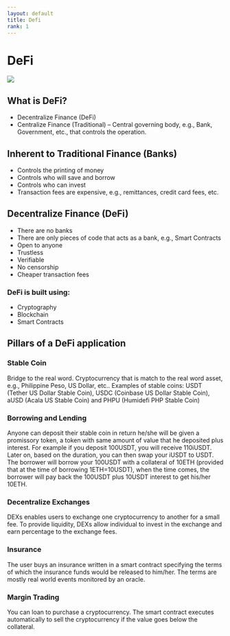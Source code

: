 ```yaml
---
layout: default
title: Defi
rank: 1
---
```


# DeFi

<img src="{{site.baseurl}}/assets/img/defi/defi.png">

## What is DeFi?

* Decentralize Finance (DeFi)
* Centralize Finance (Traditional) – Central governing body, e.g., Bank, Government, etc.,  that controls the operation.

## Inherent to Traditional Finance (Banks)

* Controls the printing of money
* Controls who will save and borrow
* Controls who can invest
* Transaction fees are expensive, e.g., remittances, credit card fees, etc.

## Decentralize Finance (DeFi)

* There are no banks
* There are only pieces of code that acts as a bank, e.g., Smart Contracts
* Open to anyone
* Trustless
* Verifiable
* No censorship
* Cheaper transaction fees

### DeFi is built using:

* Cryptography
* Blockchain
* Smart Contracts

## Pillars of a DeFi application

### Stable Coin

Bridge to the real word. Cryptocurrency that is match to the real word asset, e.g., Philippine Peso, US Dollar, etc..  Examples of stable coins: USDT (Tether US Dollar Stable Coin), USDC (Coinbase US Dollar Stable Coin), aUSD (Acala US Stable Coin) and PHPU (Humidefi PHP Stable Coin)

### Borrowing and Lending 

Anyone can deposit their stable coin in return he/she will be given a promissory token, a token with same amount of value that he deposited plus interest.  For example if you deposit 100USDT, you will receive 110iUSDT.  Later on, based on the duration, you can then swap your iUSDT to USDT.  The borrower will borrow your 100USDT with a collateral of 10ETH (provided that at the time of borrowing 1ETH=10USDT), when the time comes, the borrower will pay back the 100USDT plus 10USDT interest to get his/her 10ETH.

### Decentralize Exchanges

DEXs enables users to exchange one cryptocurrency to another for a small fee.  To provide liquidity, DEXs allow individual to invest in the exchange and earn percentage to the exchange fees.

### Insurance

The user buys an insurance written in a smart contract specifying the terms of which the insurance funds would be released to him/her.  The terms are mostly real world events monitored by an oracle.

### Margin Trading

You can loan to purchase a cryptocurrency.  The smart contract executes automatically to sell the cryptocurrency if the value goes below the collateral.






